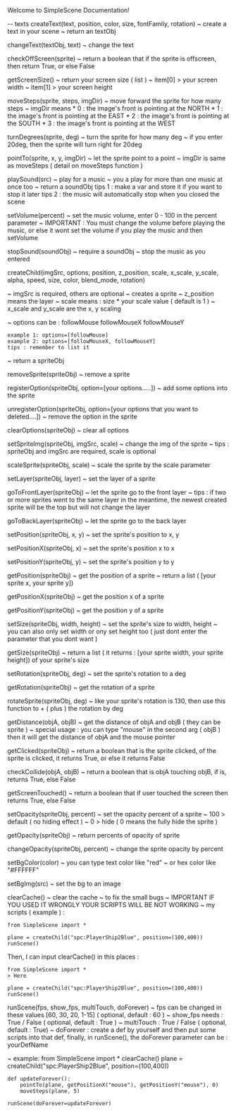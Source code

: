 Welcome to SimpleScene Documentation!

-- texts
createText(text, position, color, size, fontFamily, rotation)
~ create a text in your scene
~ return an textObj

changeText(textObj, text)
~ change the text

checkOffScreen(sprite)
~ return a boolean that if the sprite is offscreen, then return True, or else False

getScreenSize()
~ return your screen size ( list )
~ item[0] > your screen width
~ item[1] > your screen height

moveSteps(sprite, steps, imgDir)
~ move forward the sprite for how many steps
~ imgDir means
	* 0 : the image's front is pointing at the NORTH
	* 1 : the image's front is pointing at the EAST
	* 2 : the image's front is pointing at the SOUTH
	* 3 : the image's front is pointing at the WEST
	
turnDegrees(sprite, deg)
~ turn the sprite for how many deg
~ if you enter 20deg, then the sprite will turn right for 20deg

pointTo(sprite, x, y, imgDir)
~ let the sprite point to a point
~ imgDir is same as moveSteps ( detail on moveSteps function )

playSound(src)
~ play for a music
~ you a play for more than one music at once too
~ return a soundObj
tips 1 : make a var and store it if you want to stop it later
tips 2 : the music will automatically stop when you closed the scene

setVolume(percent)
~ set the music volume, enter 0 - 100 in the percent parameter
~ IMPORTANT : You must change the volume before playing the music, or else it wont set the volume if you play the music and then setVolume

stopSound(soundObj)
~ require a soundObj
~ stop the music as you entered

createChild(imgSrc, options, position, z_position, scale, x_scale, y_scale, alpha, speed, size, color, blend_mode, rotation)

~ imgSrc is required, others are optional
~ creates a sprite
~ z_position means the layer
~ scale means : size * your scale value ( default is 1 )
~ x_scale and y_scale are the x, y scaling

~ options can be :
	followMouse
	followMouseX
	followMouseY
	
	example 1: options=[followMouse]
	example 2: options=[followMouseX, followMouseY]
	tips : remember to list it
	
~ return a spriteObj

removeSprite(spriteObj)
~ remove a sprite
	
registerOption(spriteObj, option=[your options.....])
~ add some options into the sprite

unregisterOption(spriteObj, option=[your options that you want to deleted....])
~ remove the option in the sprite

clearOptions(spriteObj)
~ clear all options

setSpriteImg(spriteObj, imgSrc, scale)
~ change the img of the sprite
~ tips : spriteObj and imgSrc are required, scale is optional

scaleSprite(spriteObj, scale)
~ scale the sprite by the scale parameter

setLayer(spriteObj, layer)
~ set the layer of a sprite

goToFrontLayer(spriteObj)
~ let the sprite go to the front layer
~ tips : if two or more sprites went to the same layer in the meantime, the newest created sprite will be the top but will not change the layer

goToBackLayer(spriteObj)
~ let the sprite go to the back layer

setPosition(spriteObj, x, y)
~ set the sprite's position to x, y

setPositionX(spriteObj, x)
~ set the sprite's position x to x

setPositionY(spriteObj, y)
~ set the sprite's position y to y

getPosition(spriteObj)
~ get the position of a sprite
~ return a list ( [your sprite x, your sprite y])

getPositionX(spriteObj)
~ get the position x of a sprite

getPositionY(spriteObj)
~ get the position y of a sprite

setSize(spriteObj, width, height)
~ set the sprite's size to width, height
~ you can also only set width or ony set height too ( just dont enter the parameter that you dont want )

getSize(spriteObj)
~ return a list ( it returns : [your sprite width, your sprite height]) of your sprite's size

setRotation(spriteObj, deg)
~ set the sprite's rotation to a deg

getRotation(spriteObj)
~ get the rotation of a sprite

rotateSprite(spriteObj, deg)
~ like your sprite's rotation is 130, then use this function to + ( plus ) the rotation by deg

getDistance(objA, objB)
~ get the distance of objA and objB ( they can be sprite )
~ special usage : you can type "mouse" in the second arg ( objB ) then it will get the distance of objA and the mouse pointer

getClicked(spriteObj)
~ return a boolean that is the sprite clicked, of the sprite is clicked, it returns True, or else it returns False

checkCollide(objA, objB)
~ return a boolean that is objA touching objB, if is, returns True, else False

getScreenTouched()
~ return a boolean that if user touched the screen then returns True, else False

setOpacity(spriteObj, percent)
~ set the opacity percent of a sprite
~ 100 > default ( no hiding effect )
~ 0 > hide ( 0 means the fully hide the sprite )

getOpacity(spriteObj)
~ return percents of opacity of sprite

changeOpacity(spriteObj, percent)
~ change the sprite opacity by percent

setBgColor(color)
~ you can type text color like "red"
~ or hex color like "#FFFFFF"

setBgImg(src)
~ set the bg to an image

clearCache()
~ clear the cache
~ to fix the small bugs
~ IMPORTANT IF YOU USED IT WRONGLY YOUR SCRIPTS WILL BE NOT WORKING
~ my scripts ( example ) :

	from SimpleScene import *

	plane = createChild("spc:PlayerShip2Blue", position=(100,400))
	runScene()

Then, I can input clearCache() in this places :

	from SimpleScene import *
	> Here

	plane = createChild("spc:PlayerShip2Blue", position=(100,400))
	runScene()

runScene(fps, show_fps, multiTouch, doForever)
~ fps can be changed in these values [60, 30, 20, 1-15] ( optional, default : 60 )
~ show_fps needs : True / False ( optional, default : True )
~ multiTouch : True / False ( optional, default : True)
~ doForever : create a def by yourself and then put some scripts into that def, finally, in runScene(), the doForever parameter can be : yourDefName

~ example:
	from SimpleScene import *
	clearCache()
	plane = createChild("spc:PlayerShip2Blue", position=(100,400))
	
	def updateForever():
		pointTo(plane, getPositionX("mouse"), getPositionY("mouse"), 0)
		moveSteps(plane, 5)
		
	runScene(doForever=updateForever)
